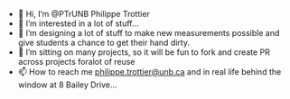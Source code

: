 - 👋 Hi, I’m @PTrUNB Philippe Trottier
- 👀 I’m interested in a lot of stuff...
- 🌱 I’m designing a lot of stuff to make new measurements possible and give students a chance to get their hand dirty.
- 💞️ I’m sitting on many projects, so it will be fun to fork and create PR across projects foralot of reuse
- 📫 How to reach me philippe.trottier@unb.ca and in real life behind the window at 8 Bailey Drive...


